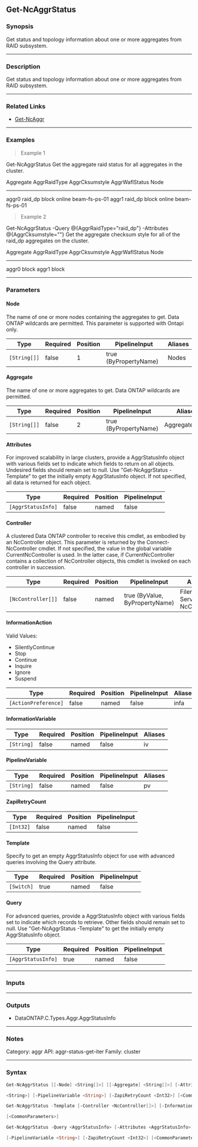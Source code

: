 Get-NcAggrStatus
----------------

### Synopsis
Get status and topology information about one or more aggregates from RAID subsystem.

---

### Description

Get status and topology information about one or more aggregates from RAID subsystem.

---

### Related Links
* [Get-NcAggr](Get-NcAggr)

---

### Examples
> Example 1

Get-NcAggrStatus
Get the aggregate raid status for all aggregates in the cluster.

Aggregate                  AggrRaidType         AggrCksumstyle     AggrWaflStatus     Node
---------                  ------------         --------------     --------------     ----
aggr0                      raid_dp              block              online             beam-fs-ps-01
aggr1                      raid_dp              block              online             beam-fs-ps-01

> Example 2

Get-NcAggrStatus -Query @{AggrRaidType="raid_dp"} -Attributes @{AggrCksumstyle=""}
Get the aggregate checksum style for all of the raid_dp aggregates on the cluster.

Aggregate                  AggrRaidType         AggrCksumstyle     AggrWaflStatus     Node
---------                  ------------         --------------     --------------     ----
aggr0                                           block
aggr1                                           block

---

### Parameters
#### **Node**
The name of one or more nodes containing the aggregates to get.  Data ONTAP wildcards are permitted. This parameter is supported with Ontapi only.

|Type        |Required|Position|PipelineInput        |Aliases|
|------------|--------|--------|---------------------|-------|
|`[String[]]`|false   |1       |true (ByPropertyName)|Nodes  |

#### **Aggregate**
The name of one or more aggregates to get.  Data ONTAP wildcards are permitted.

|Type        |Required|Position|PipelineInput        |Aliases      |
|------------|--------|--------|---------------------|-------------|
|`[String[]]`|false   |2       |true (ByPropertyName)|AggregateName|

#### **Attributes**
For improved scalability in large clusters, provide a AggrStatusInfo object with various fields set to indicate which fields to return on all objects.  Undesired fields should remain set to null.  Use "Get-NcAggrStatus -Template" to get the initially empty AggrStatusInfo object.  If not specified, all data is returned for each object.

|Type              |Required|Position|PipelineInput|
|------------------|--------|--------|-------------|
|`[AggrStatusInfo]`|false   |named   |false        |

#### **Controller**
A clustered Data ONTAP controller to receive this cmdlet, as embodied by an NcController object.  This parameter is returned by the Connect-NcController cmdlet.  If not specified, the value in the global variable CurrentNcController is used.  In the latter case, if CurrentNcController contains a collection of NcController objects, this cmdlet is invoked on each controller in succession.

|Type              |Required|Position|PipelineInput                 |Aliases                          |
|------------------|--------|--------|------------------------------|---------------------------------|
|`[NcController[]]`|false   |named   |true (ByValue, ByPropertyName)|Filer<br/>Server<br/>NcController|

#### **InformationAction**

Valid Values:

* SilentlyContinue
* Stop
* Continue
* Inquire
* Ignore
* Suspend

|Type                |Required|Position|PipelineInput|Aliases|
|--------------------|--------|--------|-------------|-------|
|`[ActionPreference]`|false   |named   |false        |infa   |

#### **InformationVariable**

|Type      |Required|Position|PipelineInput|Aliases|
|----------|--------|--------|-------------|-------|
|`[String]`|false   |named   |false        |iv     |

#### **PipelineVariable**

|Type      |Required|Position|PipelineInput|Aliases|
|----------|--------|--------|-------------|-------|
|`[String]`|false   |named   |false        |pv     |

#### **ZapiRetryCount**

|Type     |Required|Position|PipelineInput|
|---------|--------|--------|-------------|
|`[Int32]`|false   |named   |false        |

#### **Template**
Specify to get an empty AggrStatusInfo object for use with advanced queries involving the Query attribute.

|Type      |Required|Position|PipelineInput|
|----------|--------|--------|-------------|
|`[Switch]`|true    |named   |false        |

#### **Query**
For advanced queries, provide a AggrStatusInfo object with various fields set to indicate which records to retrieve.  Other fields should remain set to null.  Use "Get-NcAggrStatus -Template" to get the initially empty AggrStatusInfo object.

|Type              |Required|Position|PipelineInput|
|------------------|--------|--------|-------------|
|`[AggrStatusInfo]`|true    |named   |false        |

---

### Inputs

---

### Outputs
* DataONTAP.C.Types.Aggr.AggrStatusInfo

---

### Notes
Category: aggr
API: aggr-status-get-iter
Family: cluster

---

### Syntax
```PowerShell
Get-NcAggrStatus [[-Node] <String[]>] [[-Aggregate] <String[]>] [-Attributes <AggrStatusInfo>] [-Controller <NcController[]>] [-InformationAction <ActionPreference>] [-InformationVariable 
```
```PowerShell
<String>] [-PipelineVariable <String>] [-ZapiRetryCount <Int32>] [<CommonParameters>]
```
```PowerShell
Get-NcAggrStatus -Template [-Controller <NcController[]>] [-InformationAction <ActionPreference>] [-InformationVariable <String>] [-PipelineVariable <String>] [-ZapiRetryCount <Int32>] 
```
```PowerShell
[<CommonParameters>]
```
```PowerShell
Get-NcAggrStatus -Query <AggrStatusInfo> [-Attributes <AggrStatusInfo>] [-Controller <NcController[]>] [-InformationAction <ActionPreference>] [-InformationVariable <String>] 
```
```PowerShell
[-PipelineVariable <String>] [-ZapiRetryCount <Int32>] [<CommonParameters>]
```
